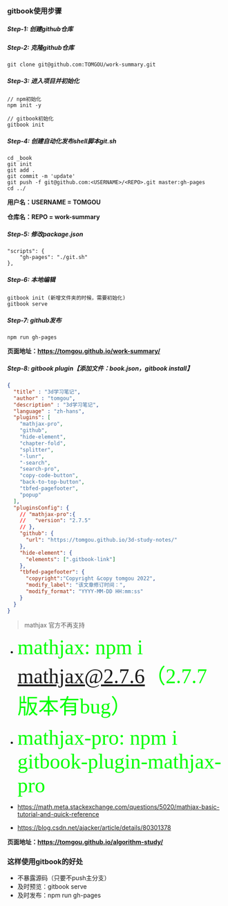 ### gitbook使用步骤
##### Step-1: 创建github仓库
##### Step-2: 克隆github仓库

```
git clone git@github.com:TOMGOU/work-summary.git
```
##### Step-3: 进入项目并初始化

```
// npm初始化
npm init -y

// gitbook初始化
gitbook init
```
##### Step-4: 创建自动化发布shell脚本git.sh

```
cd _book
git init
git add .
git commit -m 'update'
git push -f git@github.com:<USERNAME>/<REPO>.git master:gh-pages
cd ../
```
**用户名：USERNAME = TOMGOU**

**仓库名：REPO = work-summary**

##### Step-5: 修改package.json

```
"scripts": {
    "gh-pages": "./git.sh"
},
```
##### Step-6: 本地编辑

```
gitbook init (新增文件夹的时候，需要初始化)
gitbook serve
```
##### Step-7: github发布

```
npm run gh-pages
```
**页面地址：https://tomgou.github.io/work-summary/**

##### Step-8: gitbook plugin【添加文件：book.json，gitbook install】

```json
{
  "title" : "3d学习笔记",
  "author" : "tomgou",
  "description" : "3d学习笔记",
  "language" : "zh-hans",
  "plugins": [
    "mathjax-pro",
    "github",
    "hide-element",
    "chapter-fold",
    "splitter",
    "-lunr", 
    "-search", 
    "search-pro",
    "copy-code-button",
    "back-to-top-button",
    "tbfed-pagefooter",
    "popup"
  ],
  "pluginsConfig": {
    // "mathjax-pro":{
    //   "version": "2.7.5"
    // },
    "github": {
      "url": "https://tomgou.github.io/3d-study-notes/"
    },
    "hide-element": {
      "elements": [".gitbook-link"]
    },
    "tbfed-pagefooter": {
      "copyright":"Copyright &copy tomgou 2022",
      "modify_label": "该文章修订时间：",
      "modify_format": "YYYY-MM-DD HH:mm:ss"
    }
  }
}
```

> mathjax 官方不再支持
 
- <font color=#00ff00 size=12 face="黑体">mathjax: npm i mathjax@2.7.6（2.7.7版本有bug）</font>

- <font color=#00ff00 size=12 face="黑体">mathjax-pro: npm i gitbook-plugin-mathjax-pro</font>

- https://math.meta.stackexchange.com/questions/5020/mathjax-basic-tutorial-and-quick-reference

- https://blog.csdn.net/ajacker/article/details/80301378

**页面地址：https://tomgou.github.io/algorithm-study/**

### 这样使用gitbook的好处
- 不暴露源码（只要不push主分支）
- 及时预览：gitbook serve 
- 及时发布：npm run gh-pages